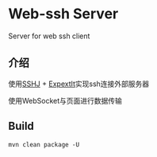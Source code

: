 # Web-ssh Server
Server for web ssh client

## 介绍
使用[SSHJ](https://github.com/hierynomus/sshj) + [ExpextIt](https://github.com/agavrilov76/ExpectIt)实现ssh连接外部服务器

使用WebSocket与页面进行数据传输

## Build
```shell
mvn clean package -U
```